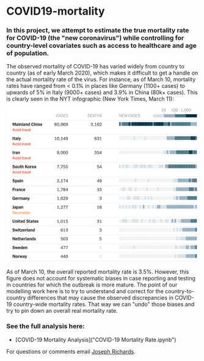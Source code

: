 # COVID19-mortality

### In this project, we attempt to estimate the true mortality rate for COVID-19 (the "new coronavirus") while controlling for country-level covariates such as access to healthcare and age of population.

The observed mortality of COVID-19 has varied widely from country to country (as of early March 2020), which makes it difficult to get a handle on the actual mortality rate of the virus. For instance, as of March 10, mortality rates have ranged from < 0.1% in places like Germany (1100+ cases) to upwards of 5% in Italy (9000+ cases) and 3.9% in China (80k+ cases).  This is clearly seen in the NYT infographic (New York Times, March 11):

![alt text](docs/nyt_coronavirus_by_country.png "Source: New York Times")


As of March 10, the overall reported mortality rate is 3.5%. However, this figure does not account for systematic biases in case reporting and testing in countries for which the outbreak is more mature.  The point of our modelling work here is to try to understand and correct for the country-to-country differences that may cause the observed discrepancies in COVID-19 country-wide mortality rates. That way we can "undo" those biases and try to pin down an overall real mortality rate.

### See the full analysis here:

* [COVID-19 Mortality Analysis]("COVID-19 Mortality Rate.ipynb")


For questions or comments email [Joseph Richards](joeyrichar@gmail.com).

